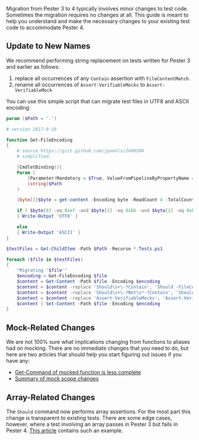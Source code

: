 Migration from Pester 3 to 4 typically involves minor changes to test code.  Sometimes the migration requires no changes at all.  This guide is meant to help you understand and make the necessary changes to your existing test code to accommodate Pester 4.

## Update to New Names

We recommend performing string replacement on tests written for Pester 3 and earlier as follows:

1. replace all occurrences of any `Contain` assertion with `FileContentMatch`.
1. rename all occurrences of `Assert-VerifiableMocks` to `Assert-VerifiableMock`

You can use this simple script that can migrate test files in UTF8 and ASCII encoding:

```powershell
param ($Path = '.')

# version 2017-9-10

function Get-FileEncoding
{
    # source https://gist.github.com/jpoehls/2406504
    # simplified.

    [CmdletBinding()] 
    Param (
        [Parameter(Mandatory = $True, ValueFromPipelineByPropertyName = $True)] 
        [string]$Path
    )

    [byte[]]$byte = get-content -Encoding byte -ReadCount 4 -TotalCount 4 -Path $Path

    if ( $byte[0] -eq 0xef -and $byte[1] -eq 0xbb -and $byte[2] -eq 0xbf )
    { Write-Output 'UTF8' }

    else
    { Write-Output 'ASCII' }
}

$testFiles = Get-ChildItem -Path $Path -Recurse *.Tests.ps1 

foreach ($file in $testFiles)
{
    "Migrating '$file'"
    $encoding = Get-FileEncoding $file
    $content = Get-Content -Path $file -Encoding $encoding
    $content = $content -replace 'Should\s+\-?Contain', 'Should -FileContentMatch'
    $content = $content -replace 'Should\s+\-?Not\s*-?Contain', 'Should -Not -FileContentMatch'
    $content = $content -replace 'Assert-VerifiableMocks', 'Assert-VerifiableMock'
    $content | Set-Content -Path $file -Encoding $encoding
}
```
## Mock-Related Changes
We are not 100% sure what implications changing from functions to aliases had on mocking. There are no immediate changes that you need to do, but here are two articles that should help you start figuring out issues if you have any:
- [Get-Command of mocked function is less complete](https://github.com/pester/Pester/issues/810)
- [Summary of mock scope changes](https://github.com/pester/Pester/issues/812)

## Array-Related Changes

The `Should` command now performs array assertions.  For the most part this change is transparent to existing tests.  There are some edge cases, however, where a test involving an array passes in Pester 3 but fails in Pester 4.  [This article](https://github.com/pester/Pester/issues/873) contains such an example.
